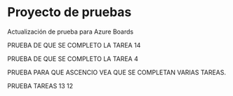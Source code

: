 # Proyecto de pruebas

Actualización de prueba para Azure Boards

PRUEBA DE QUE SE COMPLETO LA TAREA 14

PRUEBA DE QUE SE COMPLETO LA TAREA 4

PRUEBA PARA QUE ASCENCIO VEA QUE SE COMPLETAN VARIAS TAREAS.

PRUEBA TAREAS 13 12
